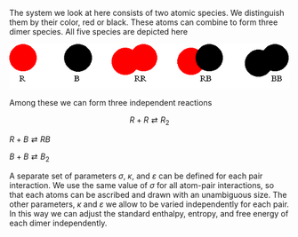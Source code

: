 

The system we look at here consists of two atomic species.  We distinguish them by their color, red or black.  These atoms can combine to form three dimer species.  All five species are depicted here

![](<./ReactionEquilibrium Fivespecies.gif>)

Among these we can form three independent reactions



$$
R + R \rightleftarrows R_2
$$


$R + B \rightleftarrows RB$


$B + B \rightleftarrows B_2$



A separate set of parameters $\sigma$, $\kappa$, and $\varepsilon$ can be defined for each pair interaction.  We use the same value of $\sigma$ for all atom-pair interactions, so that each atoms can be ascribed and drawn with an unambiguous size.  The other parameters,  $\kappa$ and $\varepsilon$ we allow to be varied independently for each pair.  In this way we can adjust the standard enthalpy, entropy, and free energy of each dimer independently.